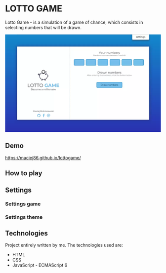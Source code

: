 
# LOTTO GAME

Lotto Game - is a simulation of a game of chance, which consists in selecting numbers that will be drawn.

![LOTTO-GAME](https://github.com/Maciej86/lottogame/blob/main/images/screenshot.webp)

## Demo
https://maciej86.github.io/lottogame/

## How to play
## Settings
### Settings game
### Settings theme
## Technologies
Project entirely written by me. The technologies used are:
 - HTML
 - CSS
 - JavaScript - ECMAScript 6
